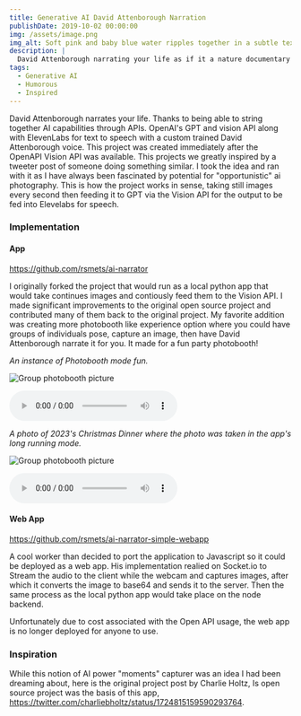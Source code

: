 ```yaml
---
title: Generative AI David Attenborough Narration
publishDate: 2019-10-02 00:00:00
img: /assets/image.png
img_alt: Soft pink and baby blue water ripples together in a subtle texture.
description: |
  David Attenborough narrating your life as if it a nature documentary
tags:
  - Generative AI
  - Humorous
  - Inspired
---
```


David Attenborough narrates your life. Thanks to being able to string together AI capabilities through APIs. OpenAI's GPT and vision API along with ElevenLabs for text to speech with a custom trained David Attenborough voice. This project was created immediately after the OpenAPI Vision API was available. This projects we greatly inspired by a tweeter post of someone doing something similar. I took the idea and ran with it as I have always been fascinated by potential for "opportunistic" ai photography. This is how the project works in sense, taking still images every second then feeding it to GPT via the Vision API for the output to be fed into Elevelabs for speech.

### Implementation

#### App

https://github.com/rsmets/ai-narrator

I originally forked the project that would run as a local python app that would take continues images and contiously feed them to the Vision API. I made significant improvements to the original open source project and contributed many of them back to the original project. My favorite addition was creating more photobooth like experience option where you could have groups of individuals pose, capture an image, then have David Attenborough narrate it for you. It made for a fun party photobooth!

_An instance of Photobooth mode fun._

![Group photobooth picture](/assets/Dev+Group/image.jpg)

<audio controls>
  <source src="/assets/Dev+Group/audio.wav" type="audio/wav">
  Your browser does not support the audio element.
</audio>

_A photo of 2023's Christmas Dinner where the photo was taken in the app's long running mode._

![Group photobooth picture](/assets/dinner/image.jpg)

<audio controls>
  <source src="/assets/dinner/audio.wav" type="audio/wav">
  Your browser does not support the audio element.
</audio>

#### Web App

https://github.com/rsmets/ai-narrator-simple-webapp

A cool worker than decided to port the application to Javascript so it could be deployed as a web app. His implementation realied on Socket.io to Stream the audio to the client while the webcam and captures images, after which it converts the image to base64 and sends it to the server. Then the same process as the local python app would take place on the node backend.

Unfortunately due to cost associated with the Open API usage, the web app is no longer deployed for anyone to use.

### Inspiration

While this notion of AI power "moments" capturer was an idea I had been dreaming about, here is the original project post by Charlie Holtz, Is open source project was the basis of this app, https://twitter.com/charliebholtz/status/1724815159590293764.
